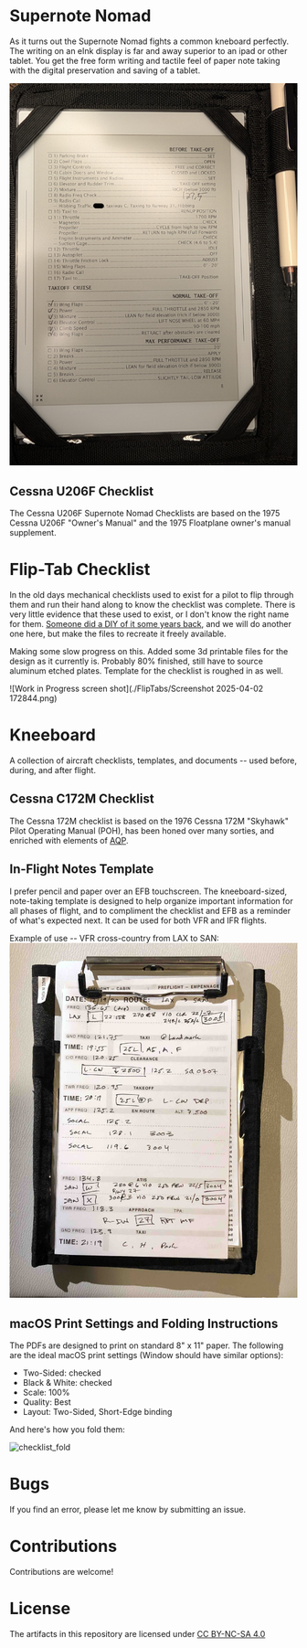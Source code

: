 # Supernote Nomad
As it turns out the Supernote Nomad fights a common kneboard perfectly.  The writing on an eInk display is far and away superior to an ipad or other tablet.  You get the free form writing and tactile feel of paper note taking with the digital preservation and saving of a tablet.

![Nomad on kneeboard example](./Supernote_Nomad_example.jpg)

## Cessna U206F Checklist
The Cessna U206F Supernote Nomad Checklists are based on the 1975 Cessna U206F "Owner's Manual" and the 1975 Floatplane owner's manual supplement.

# Flip-Tab Checklist
In the old days mechanical checklists used to exist for a pilot to flip through them and run their hand along to know the checklist was complete.  There is very little evidence that these used to exist, or I don't know the right name for them.  [Someone did a DIY of it some years back](https://www.youtube.com/watch?v=JcCw5mA0tO4), and we will do another one here, but make the files to recreate it freely available.

Making some slow progress on this.  Added some 3d printable files for the design as it currently is.  Probably 80% finished, still have to source aluminum etched plates.  Template for the checklist is roughed in as well.

![Work in Progress screen shot](./FlipTabs/Screenshot 2025-04-02 172844.png)

# Kneeboard
A collection of aircraft checklists, templates, and documents -- used before, during, and after flight.

## Cessna C172M Checklist
The Cessna 172M checklist is based on the 1976 Cessna 172M "Skyhawk" Pilot Operating Manual (POH), has been honed over many sorties, and enriched with elements of [AQP](https://flightchops.com/grassroots/).

## In-Flight Notes Template
I prefer pencil and paper over an EFB touchscreen. The kneeboard-sized, note-taking template is designed to help organize important information for all phases of flight, and to compliment the checklist and EFB as a reminder of what's expected next. It can be used for both VFR and IFR flights.

Example of use -- VFR cross-country from LAX to SAN:
![in-flight notes example](./in-flight_notes_example.jpg)

## macOS Print Settings and Folding Instructions
The PDFs are designed to print on standard 8" x 11" paper. The following are the ideal macOS print settings (Window should have similar options):
* Two-Sided: checked
* Black & White: checked
* Scale: 100%
* Quality: Best
* Layout: Two-Sided, Short-Edge binding

And here's how you fold them:

![checklist_fold](./checklist_fold.gif)

# Bugs

If you find an error, please let me know by submitting an issue.

# Contributions

Contributions are welcome!

# License
The artifacts in this repository are licensed under [CC BY-NC-SA 4.0](http://creativecommons.org/licenses/by-nc-sa/4.0/?ref=chooser-v1)
